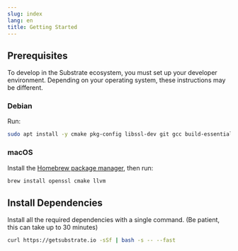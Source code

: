 ```yaml
---
slug: index
lang: en
title: Getting Started
---
```


## Prerequisites

To develop in the Substrate ecosystem, you must set up your developer environment. Depending on your operating system, these instructions may be different.

### Debian

Run:

```bash
sudo apt install -y cmake pkg-config libssl-dev git gcc build-essential clang libclang-dev
```

### macOS

Install the [Homebrew package manager](https://brew.sh/), then run:

```bash
brew install openssl cmake llvm
```

## Install Dependencies

Install all the required dependencies with a single command. (Be patient, this can take up to 30 minutes)

```bash
curl https://getsubstrate.io -sSf | bash -s -- --fast
```